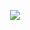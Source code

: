 <p align="center">
   <img src = "https://github.com/nyyakko/ballin/assets/36525792/313461d1-48d1-48da-b2e8-c8acdcf28026">
</p>
